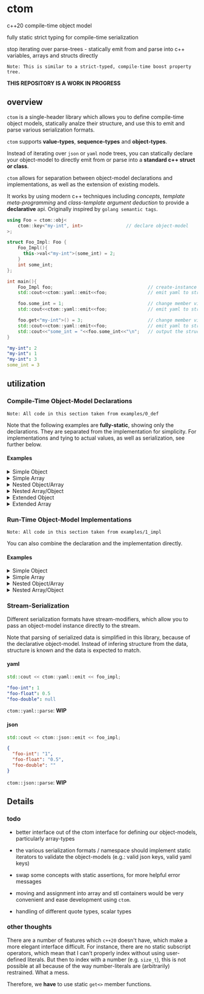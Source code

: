 # ctom

c++20 compile-time object model

fully static strict typing for compile-time serialization

stop iterating over parse-trees - statically emit from and parse into c++ variables, arrays and structs directly

`Note: This is similar to a strict-typed, compile-time boost property tree.`

**THIS REPOSITORY IS A WORK IN PROGRESS**

## overview

`ctom` is a single-header library which allows you to define compile-time object models, statically analze their structure, and use this to emit and parse various serialization formats.

`ctom` supports **value-types**, **sequence-types** and **object-types**.

Instead of iterating over `json` or `yaml` node trees, you can statically declare your object-model to directly emit from or parse into a **standard c++ struct or class**.

`ctom` allows for separation between object-model declarations and implementations, as well as the extension of existing models.

It works by using modern c++ techniques including *concepts*, *template meta-programming* and *class-template argument deduction* to provide a **declarative** api. Originally inspired by `golang semantic tags`.

```c++
using Foo = ctom::obj<
    ctom::key<"my-int", int>                // declare object-model
>;

struct Foo_Impl: Foo {
    Foo_Impl(){
      this->val<"my-int">(some_int) = 2;
    }
    int some_int;
};

int main(){
    Foo_Impl foo;                                   // create-instance 
    std::cout<<ctom::yaml::emit<<foo;               // emit yaml to stream

    foo.some_int = 1;                               // change member via struct ref
    std::cout<<ctom::yaml::emit<<foo;               // emit yaml to stream

    foo.get<"my-int">() = 3;                        // change member via ctom::key
    std::cout<<ctom::yaml::emit<<foo;               // emit yaml to stream
    std::cout<<"some_int = "<<foo.some_int<<"\n";   // output the struct member 
}
```

```yaml
"my-int": 2
"my-int": 1
"my-int": 3
some_int = 3
```

## utilization

### Compile-Time Object-Model Declarations

`Note: All code in this section taken from examples/0_def`

Note that the following examples are **fully-static**, showing only the declarations. They are separated from the implementation for simplicity. For implementations and tying to actual values, as well as serialization, see further below.

#### Examples

<details>
  <summary>Simple Object</summary>

```c++
using Foo = ctom::obj<
    ctom::key<"foo-int", int>,
    ctom::key<"foo-float", float>,
    ctom::key<"foo-double", double>
>;

ctom::print<Foo>(); // NOTE: FULLY STATIC! NO INSTANCE!
```
```bash
val: [foo-int]
val: [foo-float]
val: [foo-double]
```
</details>

<details>
  <summary>Simple Array</summary>

```c++
using Barr = ctom::arr<4, int>;

ctom::print<Barr>();
```
```bash
val: [0]
val: [1]
val: [2]
val: [3]
```
</details>


<details>
  <summary>Nested Object/Array</summary>

```c++
using Bar = ctom::obj<
    ctom::key<"bar-foo", Foo>,
    ctom::key<"bar-char", char>,
    ctom::key<"bar-barr", Barr>
>;

using Baz = ctom::obj<
    ctom::key<"baz-bar", Bar>,
    ctom::key<"baz-bool", bool>
>;

ctom::print<Baz>();
```
```bash
obj: [baz-bar]
  obj: [bar-foo]
    val: [foo-int]
    val: [foo-float]
    val: [foo-double]
  val: [bar-char]
  arr: [bar-barr]
    val: [0]
    val: [1]
    val: [2]
    val: [3]
val: [baz-bool]
```
</details>

<details>
  <summary>Nested Array/Object</summary>

```c++
using Maz = ctom::obj<
    ctom::key<"maz-char", char>
>;

using Marr = ctom::arr<3, Maz>;

using MarrArr = ctom::arr<2, Marr>;

ctom::print<MarrArr>();
```
```bash
arr: [0]
  obj: [0]
    val: [maz-char]
  obj: [1]
    val: [maz-char]
  obj: [2]
    val: [maz-char]
arr: [1]
  obj: [0]
    val: [maz-char]
  obj: [1]
    val: [maz-char]
  obj: [2]
    val: [maz-char]
```
</details>

<details>
  <summary>Extended Object</summary>

```c++
using FooExt = Foo::ext<
    ctom::key::val<"foo-ext-int", int>,
    ctom::key::obj<"foo-ext-foo", Foo>
>;

ctom::print<FooExt>();
```
```bash
val: [foo-int]
val: [foo-float]
val: [foo-double]
val: [foo-ext-int]
obj: [foo-ext-foo]
  val: [foo-int]
  val: [foo-float]
  val: [foo-double]
```
</details>

<details>
  <summary>Extended Array</summary>

```c++
using MarrExt = Marr::ext<3, Maz>;

ctom::print<MarrExt>();
```
```bash
obj: [0]
  val: [maz-char]
obj: [1]
  val: [maz-char]
obj: [2]
  val: [maz-char]
obj: [3]
  val: [maz-char]
obj: [4]
  val: [maz-char]
obj: [5]
  val: [maz-char]
```
</details>

### Run-Time Object-Model Implementations

`Note: All code in this section taken from examples/1_impl`

You can also combine the declaration and the implementation directly.

#### Examples

<details>
  <summary>Simple Object</summary>

```c++
struct Foo_Impl: Foo {
  Foo_Impl(){
    this->val<"foo-int">(x) = 1;
    this->val<"foo-float">(y) = 0.5f;
  }
  int x;
  float y;
} foo_impl;

ctom::print(foo_impl);

foo_impl.get<"foo-int">() = 2;        // get-based assignment
foo_impl.get<"foo-float">() = 0.25f;

ctom::print(foo_impl);
```
```bash
val: "foo-int" = 1
val: "foo-float" = 0.5
val: "foo-double" = 
val: "foo-int" = 2
val: "foo-float" = 0.25
val: "foo-double" = 
```
</details>

<details>
  <summary>Simple Array</summary>

```c++
struct Barr_Impl: Barr {
  Barr_Impl(){
    this->val<0>(barr[0]) = 0;
    this->val<1>(barr[1]) = 1;
    this->val<2>(barr[2]) = 2;
    this->val<3>(barr[3]) = 3;
  }
  int barr[4];
} barr_impl;

ctom::print(barr_impl);

barr_impl.barr[0] = 3;  // direct assignment
barr_impl.barr[1] = 2;
barr_impl.barr[2] = 1;
barr_impl.barr[3] = 0;

Barr_Impl new_barr_impl;    // instances are properly separated!

ctom::print(barr_impl);
ctom::print(new_barr_impl);
```
```bash
val: [0] = 0
val: [1] = 1
val: [2] = 2
val: [3] = 3
val: [0] = 3
val: [1] = 2
val: [2] = 1
val: [3] = 0
val: [0] = 0
val: [1] = 1
val: [2] = 2
val: [3] = 3
```
</details>

<details>
  <summary>Nested Object/Array</summary>

```c++
struct Bar_Impl: Bar {
  Bar_Impl(){
    this->obj<"bar-foo">(foo);
    this->val<"bar-char">(c) = 'x';
    this->arr<"bar-barr">(barr);
  }
  Foo_Impl foo;
  char c;
  Barr_Impl barr;
};

struct Baz_Impl: Baz {
  Baz_Impl(){
    Baz::obj<"baz-bar">(bar_impl);
    Baz::val<"baz-bool">(b) = true;
  }
  Bar_Impl bar_impl;
  bool b;
} baz_impl;

ctom::print(baz_impl);
```
```c++
obj: "baz-bar" = 
  obj: "bar-foo" = 
    val: "foo-int" = 1
    val: "foo-float" = 0.5
    val: "foo-double" = 
  val: "bar-char" = x
  arr: "bar-barr" = [
    val: [0] = 0
    val: [1] = 1
    val: [2] = 2
    val: [3] = 3
  ]
val: "baz-bool" = 1
```
</details>

<details>
  <summary>Nested Array/Object</summary>

```c++
struct Maz_Impl: Maz {
  Maz_Impl(){
     Maz::val<"maz-char">(c) = ' ';
  }
  char c;
};

struct Marr_Impl: Marr {
  Marr_Impl(){
    Marr::obj<0>(maz[0]);
    Marr::obj<1>(maz[1]);
    Marr::obj<2>(maz[2]);
  }
  Maz_Impl maz[3];
};

struct MarrArr_Impl: MarrArr {
  MarrArr_Impl(){
    MarrArr::arr<0>(marr[0]);
    MarrArr::arr<1>(marr[1]); 
  }
  Marr_Impl marr[2];
} marrarr_impl;

marrarr_impl.marr[0].maz[0].c = 'a';
marrarr_impl.marr[0].maz[1].c = 'b';
marrarr_impl.marr[0].maz[2].c = 'c';
marrarr_impl.marr[1].maz[0].c = 'd';
marrarr_impl.marr[1].maz[1].c = 'e';
marrarr_impl.marr[1].maz[2].c = 'f';

ctom::print(marrarr_impl);

marrarr_impl.get<0>().get<0>().get<"maz-char">() = 'g';
marrarr_impl.get<0>().get<1>().get<"maz-char">() = 'h';
marrarr_impl.get<0>().get<2>().get<"maz-char">() = 'i';
marrarr_impl.get<1>().get<0>().get<"maz-char">() = 'j';
marrarr_impl.get<1>().get<1>().get<"maz-char">() = 'k';
marrarr_impl.get<1>().get<2>().get<"maz-char">() = 'l';

ctom::print(marrarr_impl);
```
```bash
arr: [0] = [
  obj: [0] = 
    val: "maz-char" = a
  obj: [1] = 
    val: "maz-char" = b
  obj: [2] = 
    val: "maz-char" = c
]
arr: [1] = [
  obj: [0] = 
    val: "maz-char" = d
  obj: [1] = 
    val: "maz-char" = e
  obj: [2] = 
    val: "maz-char" = f
]
arr: [0] = [
  obj: [0] = 
    val: "maz-char" = g
  obj: [1] = 
    val: "maz-char" = h
  obj: [2] = 
    val: "maz-char" = i
]
arr: [1] = [
  obj: [0] = 
    val: "maz-char" = j
  obj: [1] = 
    val: "maz-char" = k
  obj: [2] = 
    val: "maz-char" = l
]
```
</details>

### Stream-Serialization

Different serialization formats have stream-modifiers, which allow you to pass an object-model instance directly to the stream.

Note that parsing of serialized data is simplified in this library, because of the declarative object-model. Instead of infering structure from the data, structure is known and the data is expected to match.

#### yaml

```c++
std::cout << ctom::yaml::emit << foo_impl;
```

```yaml
"foo-int": 1
"foo-float": 0.5
"foo-double": null
```

`ctom::yaml::parse`: **WIP**

#### json

```c++
std::cout << ctom::json::emit << foo_impl;
```

```json
{
  "foo-int": "1",
  "foo-float": "0.5",
  "foo-double": ""
}
```

`ctom::json::parse`: **WIP**

## Details

### todo

- better interface out of the ctom interface for defining our object-models, particularly array-types
- the various serialization formats / namespace should implement static iterators to validate the object-models (e.g.: valid json keys, valid yaml keys)
- swap some concepts with static assertions, for more helpful error messages
- moving and assignment into array and stl containers would be very convenient and ease development using `ctom`.

- handling of different quote types, scalar types

### other thoughts

There are a number of features which `c++20` doesn't have, which make a more elegant interface difficult. For instance, there are no static subscript operators, which mean that I can't properly index without using user-defined literals. But then to index with a number (e.g. `size_t`), this is not possible at all because of the way number-literals are (arbitrarily) restrained. What a mess.

Therefore, we **have** to use static `get<>` member functions.
